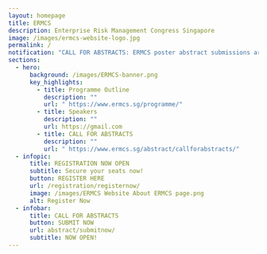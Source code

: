 ```yaml
---
layout: homepage
title: ERMCS
description: Enterprise Risk Management Congress Singapore
image: /images/ermcs-website-logo.jpg
permalink: /
notification: "CALL FOR ABSTRACTS: ERMCS poster abstract submissions are now open for 2023!"
sections:
  - hero:
      background: /images/ERMCS-banner.png
      key_highlights:
        - title: Programme Outline
          description: ""
          url: " https://www.ermcs.sg/programme/"
        - title: Speakers
          description: ""
          url: https://gmail.com
        - title: CALL FOR ABSTRACTS
          description: ""
          url: " https://www.ermcs.sg/abstract/callforabstracts/"
  - infopic:
      title: REGISTRATION NOW OPEN
      subtitle: Secure your seats now!
      button: REGISTER HERE
      url: /registration/registernow/
      image: /images/ERMCS Website About ERMCS page.png
      alt: Register Now
  - infobar:
      title: CALL FOR ABSTRACTS
      button: SUBMIT NOW
      url: abstract/submitnow/
      subtitle: NOW OPEN!
---
```

